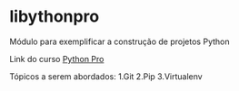 # libythonpro
Módulo para exemplificar a construção de projetos Python

Link do curso [Python Pro](https://www.python.pro.br/)

Tópicos a serem abordados:
1.Git
2.Pip
3.Virtualenv